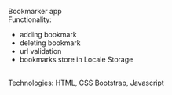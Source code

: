 Bookmarker app <br />
Functionality: <br />
- adding bookmark
- deleting bookmark
- url validation
- bookmarks store in Locale Storage
 <br />
Technologies: HTML, CSS Bootstrap, Javascript